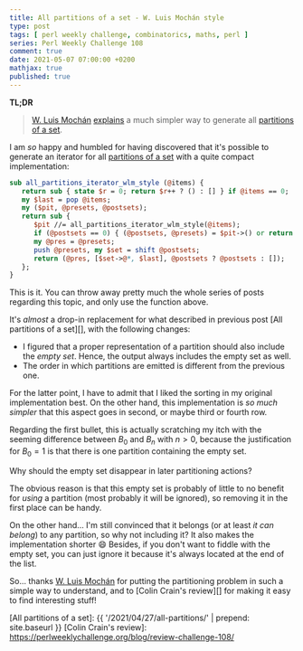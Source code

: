 ```yaml
---
title: All partitions of a set - W. Luis Mochán style
type: post
tags: [ perl weekly challenge, combinatorics, maths, perl ]
series: Perl Weekly Challenge 108
comment: true
date: 2021-05-07 07:00:00 +0200
mathjax: true
published: true
---
```


**TL;DR**

> [W. Luis Mochán][] [explains][] a much simpler way to generate all
> [partitions of a set][].

I am *so* happy and humbled for having discovered that it's possible to
generate an iterator for all [partitions of a set][] with a quite
compact implementation:

```perl
sub all_partitions_iterator_wlm_style (@items) {
   return sub { state $r = 0; return $r++ ? () : [] } if @items == 0;
   my $last = pop @items;
   my ($pit, @presets, @postsets);
   return sub {
      $pit //= all_partitions_iterator_wlm_style(@items);
      if (@postsets == 0) { (@postsets, @presets) = $pit->() or return }
      my @pres = @presets;
      push @presets, my $set = shift @postsets;
      return (@pres, [$set->@*, $last], @postsets ? @postsets : []);
   };
}
```

This is it. You can throw away pretty much the whole series of posts
regarding this topic, and only use the function above.

It's *almost* a drop-in replacement for what described in previous post
[All partitions of a set][], with the following changes:

- I figured that a proper representation of a partition should also
  include the *empty set*. Hence, the output always includes the empty
  set as well.
- The order in which partitions are emitted is different from the
  previous one.

For the latter point, I have to admit that I liked the sorting in my
original implementation best. On the other hand, this implementation is
*so much simpler* that this aspect goes in second, or maybe third or
fourth row.

Regarding the first bullet, this is actually scratching my itch with the
seeming difference between $B_0$ and $B_n$ with $n > 0$, because the
justification for $B_0 = 1$ is that there is one partition containing
the empty set.

Why should the empty set disappear in later partitioning actions?

The obvious reason is that this empty set is probably of little to no
benefit for *using* a partition (most probably it will be ignored), so
removing it in the first place can be handy.

On the other hand... I'm still convinced that it belongs (or at least
*it can belong*) to any partition, so why not including it? It also
makes the implementation shorter 😄 Besides, if you don't want to fiddle
with the empty set, you can just ignore it because it's always located
at the end of the list.

So... thanks [W. Luis Mochán][] for putting the partitioning problem in
such a simple way to understand, and to [Colin Crain's review][] for
making it easy to find interesting stuff!

[explains]: https://wlmb.github.io/2021/04/12/PWC108/
[W. Luis Mochán]: https://wlmb.github.io/about/
[partitions of a set]: https://en.wikipedia.org/wiki/Partition_of_a_set
[All partitions of a set]: {{ '/2021/04/27/all-partitions/' | prepend: site.baseurl }}
[Colin Crain's review]: https://perlweeklychallenge.org/blog/review-challenge-108/

